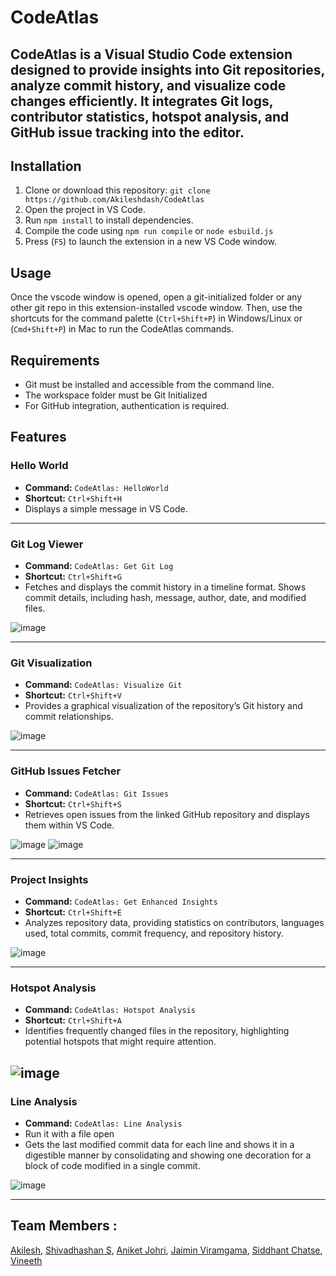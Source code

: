 # CodeAtlas  

CodeAtlas is a Visual Studio Code extension designed to provide insights into Git repositories, analyze commit history, and visualize code changes efficiently. It integrates Git logs, contributor statistics, hotspot analysis, and GitHub issue tracking into the editor.  
---
## Installation  
1. Clone or download this repository: ```git clone https://github.com/Akileshdash/CodeAtlas ```
2. Open the project in VS Code.  
3. Run ```npm install``` to install dependencies.  
4. Compile the code using ```npm run compile``` or ```node esbuild.js```
5. Press (`F5`) to launch the extension in a new VS Code window.  

## Usage  
Once the vscode window is opened, open a git-initialized folder or any other git repo in this extension-installed vscode window. Then, use the shortcuts for the command palette (```Ctrl+Shift+P```) in Windows/Linux or (```Cmd+Shift+P```) in Mac to run the CodeAtlas commands.

## Requirements  
- Git must be installed and accessible from the command line.
- The workspace folder must be Git Initialized
- For GitHub integration, authentication is required.  

## Features  

### Hello World  
- **Command:** ```CodeAtlas: HelloWorld```
- **Shortcut:** ```Ctrl+Shift+H```
- Displays a simple message in VS Code.  
---
### Git Log Viewer  
- **Command:** `CodeAtlas: Get Git Log`  
- **Shortcut:** `Ctrl+Shift+G`  
- Fetches and displays the commit history in a timeline format. Shows commit details, including hash, message, author, date, and modified files.
  
![image](https://github.com/user-attachments/assets/c415c57a-656a-4b70-aa14-f0acdbc3d0d5)

---
### Git Visualization  
- **Command:** `CodeAtlas: Visualize Git`  
- **Shortcut:** `Ctrl+Shift+V`  
- Provides a graphical visualization of the repository’s Git history and commit relationships.

![image](https://github.com/user-attachments/assets/f63bb8ca-30b9-4a8d-85dd-44ea032f2d1d)

---

### GitHub Issues Fetcher  
- **Command:** `CodeAtlas: Git Issues`  
- **Shortcut:** `Ctrl+Shift+S`  
- Retrieves open issues from the linked GitHub repository and displays them within VS Code.

![image](https://github.com/user-attachments/assets/bdb11a2a-7623-4968-8278-e2aead784be2)
![image](https://github.com/user-attachments/assets/15d9b8f2-5a24-4119-b21a-2a8f4c120e43)

---

### Project Insights  
- **Command:** `CodeAtlas: Get Enhanced Insights`  
- **Shortcut:** `Ctrl+Shift+E`  
- Analyzes repository data, providing statistics on contributors, languages used, total commits, commit frequency, and repository history.

![image](https://github.com/user-attachments/assets/e3708e56-a9ff-44ab-a9d1-e5e0670f7971)

---
### Hotspot Analysis  
- **Command:** `CodeAtlas: Hotspot Analysis`  
- **Shortcut:** `Ctrl+Shift+A`  
- Identifies frequently changed files in the repository, highlighting potential hotspots that might require attention.

![image](https://github.com/user-attachments/assets/c9103eb2-7a2a-4068-8c3a-47277fb8c124)
---

### Line Analysis 
- **Command:** `CodeAtlas: Line Analysis`
- Run it with a file open 
- Gets the last modified commit data for each line and shows it in a digestible manner by consolidating and showing one decoration for a block of code modified in a single commit.

![image](https://github.com/user-attachments/assets/33109d15-3710-471b-9e6f-4c157ca86089)

---
## Team Members : 
[Akilesh](https://github.com/Akileshdash), [Shivadhashan S](https://github.com/Shiva9361), [Aniket Johri](https://github.com/Error-404-NotFound), [Jaimin Viramgama](https://github.com/i-apex), [Siddhant Chatse](https://github.com/sid1309), [Vineeth](https://github.com/VINEETH1425)
